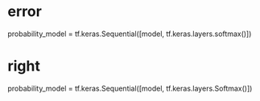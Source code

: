 # error
probability_model = tf.keras.Sequential([model, tf.keras.layers.softmax()])

# right
probability_model = tf.keras.Sequential([model, tf.keras.layers.Softmax()])

